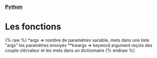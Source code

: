 ### [Python](index.md)
# Les fonctions

{% raw %}
*args => nombre de paramètres variable, mets dans une liste "args" les paramètres envoyés
**kwargs => keyword argument reçois des couple clé/valeur et les mets dans un dictionnaire
{% endraw %}
